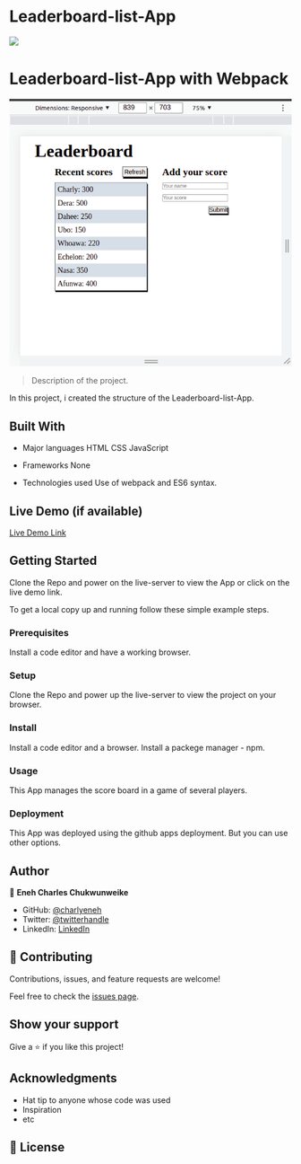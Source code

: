 # Leaderboard-list-App
![](https://img.shields.io/badge/Microverse-blueviolet)

# Leaderboard-list-App with Webpack

![screenshot](./src/image1.png)

> Description of the project.

In this project, i created the structure of the Leaderboard-list-App.


## Built With

- Major languages
  HTML
  CSS
  JavaScript

- Frameworks
  None

- Technologies used
  Use of webpack and ES6 syntax.

## Live Demo (if available)

[Live Demo Link](https://charlyeneh.github.io/Leaderboard-list-App/dist/)
## Getting Started

Clone the Repo and power on the live-server to view the App or click on the live demo link.


To get a local copy up and running follow these simple example steps.

### Prerequisites
  Install a code editor and have a working browser.
### Setup
  Clone the Repo and power up the live-server to view the project on your browser.
### Install
  Install a code editor and a browser.
  Install a packege manager - npm.
### Usage
  This App manages the score board in a game of several players.
### Deployment
  This App was deployed using the github apps deployment. But you can use other options.


## Author

👤 **Eneh Charles Chukwunweike**

- GitHub: [@charlyeneh](https://github.com/charlyeneh)
- Twitter: [@twitterhandle](https://twitter.com/ProgrammerBaby?s=09)
- LinkedIn: [LinkedIn](https://www.linkedin.com/in/charles-chukwunweike-eneh-5345a2147)

## 🤝 Contributing

Contributions, issues, and feature requests are welcome!

Feel free to check the [issues page](https://github.com/charlyeneh/Leaderboard-list-App/issues/new).

## Show your support

Give a ⭐️ if you like this project!

## Acknowledgments

- Hat tip to anyone whose code was used
- Inspiration
- etc

## 📝 License

